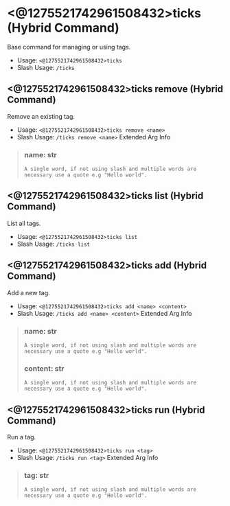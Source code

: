 # <@1275521742961508432>ticks (Hybrid Command)
Base command for managing or using tags.<br/>
 - Usage: `<@1275521742961508432>ticks`
 - Slash Usage: `/ticks`
## <@1275521742961508432>ticks remove (Hybrid Command)
Remove an existing tag.<br/>
 - Usage: `<@1275521742961508432>ticks remove <name>`
 - Slash Usage: `/ticks remove <name>`
Extended Arg Info
> ### name: str
> ```
> A single word, if not using slash and multiple words are necessary use a quote e.g "Hello world".
> ```
## <@1275521742961508432>ticks list (Hybrid Command)
List all tags.<br/>
 - Usage: `<@1275521742961508432>ticks list`
 - Slash Usage: `/ticks list`
## <@1275521742961508432>ticks add (Hybrid Command)
Add a new tag.<br/>
 - Usage: `<@1275521742961508432>ticks add <name> <content>`
 - Slash Usage: `/ticks add <name> <content>`
Extended Arg Info
> ### name: str
> ```
> A single word, if not using slash and multiple words are necessary use a quote e.g "Hello world".
> ```
> ### content: str
> ```
> A single word, if not using slash and multiple words are necessary use a quote e.g "Hello world".
> ```
## <@1275521742961508432>ticks run (Hybrid Command)
Run a tag.<br/>
 - Usage: `<@1275521742961508432>ticks run <tag>`
 - Slash Usage: `/ticks run <tag>`
Extended Arg Info
> ### tag: str
> ```
> A single word, if not using slash and multiple words are necessary use a quote e.g "Hello world".
> ```
